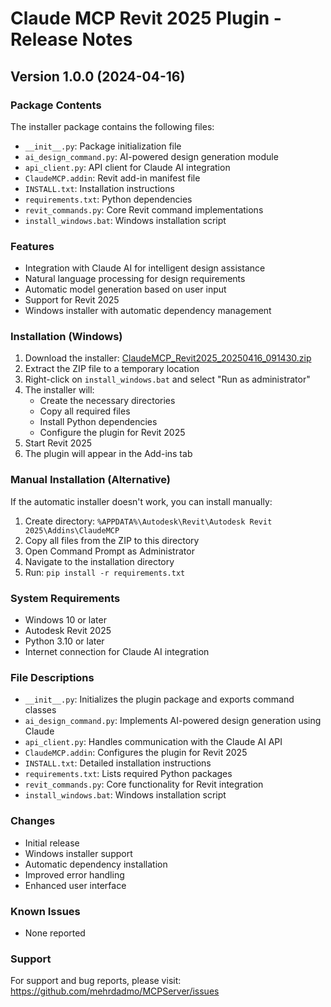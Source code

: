 # Claude MCP Revit 2025 Plugin - Release Notes

## Version 1.0.0 (2024-04-16)

### Package Contents
The installer package contains the following files:
- `__init__.py`: Package initialization file
- `ai_design_command.py`: AI-powered design generation module
- `api_client.py`: API client for Claude AI integration
- `ClaudeMCP.addin`: Revit add-in manifest file
- `INSTALL.txt`: Installation instructions
- `requirements.txt`: Python dependencies
- `revit_commands.py`: Core Revit command implementations
- `install_windows.bat`: Windows installation script

### Features
- Integration with Claude AI for intelligent design assistance
- Natural language processing for design requirements
- Automatic model generation based on user input
- Support for Revit 2025
- Windows installer with automatic dependency management

### Installation (Windows)
1. Download the installer: [ClaudeMCP_Revit2025_20250416_091430.zip](ClaudeMCP_Revit2025_20250416_091430.zip)
2. Extract the ZIP file to a temporary location
3. Right-click on `install_windows.bat` and select "Run as administrator"
4. The installer will:
   - Create the necessary directories
   - Copy all required files
   - Install Python dependencies
   - Configure the plugin for Revit 2025
5. Start Revit 2025
6. The plugin will appear in the Add-ins tab

### Manual Installation (Alternative)
If the automatic installer doesn't work, you can install manually:
1. Create directory: `%APPDATA%\Autodesk\Revit\Autodesk Revit 2025\Addins\ClaudeMCP`
2. Copy all files from the ZIP to this directory
3. Open Command Prompt as Administrator
4. Navigate to the installation directory
5. Run: `pip install -r requirements.txt`

### System Requirements
- Windows 10 or later
- Autodesk Revit 2025
- Python 3.10 or later
- Internet connection for Claude AI integration

### File Descriptions
- `__init__.py`: Initializes the plugin package and exports command classes
- `ai_design_command.py`: Implements AI-powered design generation using Claude
- `api_client.py`: Handles communication with the Claude AI API
- `ClaudeMCP.addin`: Configures the plugin for Revit 2025
- `INSTALL.txt`: Detailed installation instructions
- `requirements.txt`: Lists required Python packages
- `revit_commands.py`: Core functionality for Revit integration
- `install_windows.bat`: Windows installation script

### Changes
- Initial release
- Windows installer support
- Automatic dependency installation
- Improved error handling
- Enhanced user interface

### Known Issues
- None reported

### Support
For support and bug reports, please visit:
https://github.com/mehrdadmo/MCPServer/issues 